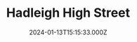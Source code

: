 ---
date: 2024-01-13T15:15:33.000Z
title: Hadleigh High Street
latitude: 52.04428511
longitude: 0.95370718
category: checkin
---